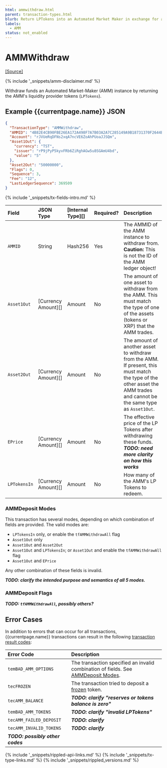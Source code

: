 ```yaml
---
html: ammwithdraw.html
parent: transaction-types.html
blurb: Return LPTokens into an Automated Market Maker in exchange for a share of the assets the pool holds.
labels:
  - AMM
status: not_enabled
---
```

# AMMWithdraw
[[Source]](https://github.com/gregtatcam/rippled/blob/amm-core-functionality/src/ripple/app/tx/impl/AMMWithdraw.cpp "Source")
<!-- TODO: Update source link to merged version when available -->

{% include '_snippets/amm-disclaimer.md' %}

Withdraw funds an Automated Market-Maker (AMM) instance by returning the AMM's liquidity provider tokens (`LPTokens`).

## Example {{currentpage.name}} JSON

```json
{
  "TransactionType": "AMMWithdraw",
  "AMMID": "4B82E4CB90FBE26EA172A498F7A7B03A2A7C285149A9B18731370F2644B96F7A",
  "Account": "rJVUeRqDFNs2xqA7ncVE6ZoAhPUoaJJSQm",
  "Asset1Out": {
    "currency": "TST",
    "issuer": "rP9jPyP5kyvFRb6ZiRghAGw5u8SGAmU4bd",
    "value": "5"
  },
  "Asset2Out": "50000000",
  "Flags": 0,
  "Sequence": 3,
  "Fee": "12",
  "LastLedgerSequence": 369509
}
```

{% include '_snippets/tx-fields-intro.md' %}

| Field        | JSON Type           | [Internal Type][] | Required? | Description |
|:-------------|:--------------------|:------------------|:----------|:------------|
| `AMMID`      | String              | Hash256           | Yes       | The AMMID of the AMM instance to withdraw from. **Caution:** This is not the ID of the AMM ledger object! |
| `Asset1Out`  | [Currency Amount][] | Amount            | No        | The amount of one asset to withdraw from the AMM. This must match the type of one of the assets (tokens or XRP) that the AMM trades. |
| `Asset2Out`  | [Currency Amount][] | Amount            | No        | The amount of another asset to withdraw from the AMM. If present, this must match the type of the other asset the AMM trades and cannot be the same type as `Asset1Out`. |
| `EPrice`     | [Currency Amount][] | Amount            | No        | The effective price of the LP Tokens after withdrawing these funds. ***TODO: need more clarity on how this works*** |
| `LPTokensIn` | [Currency Amount][] | Amount            | No        | How many of the AMM's LP Tokens to redeem. |


### AMMDeposit Modes

This transaction has several modes, depending on which combination of fields are provided. The valid modes are:

- `LPTokensIn` only, or enable the `tfAMMWithdrawAll` flag
- `Asset1Out` only
- `Asset1Out` and `Asset2Out`
- `Asset1Out` and `LPTokensIn`; or `Asset1Out` and enable the `tfAMMWithdrawAll` flag
- `Asset1Out` and `EPrice`

Any other combination of these fields is invalid.

***TODO: clarify the intended purpose and semantics of all 5 modes.***


### AMMDeposit Flags

***TODO: `tfAMMWithdrawAll`, possibly others?***

## Error Cases

In addition to errors that can occur for all transactions, {{currentpage.name}} transactions can result in the following [transaction result codes](transaction-results.html):

| Error Code           | Description                                  |
|:---------------------|:---------------------------------------------|
| `temBAD_AMM_OPTIONS` | The transaction specified an invalid combination of fields. See [AMMDeposit Modes](#ammdeposit-modes). |
| `tecFROZEN`          | The transaction tried to deposit a [frozen](freezes.html) token. |
| `tecAMM_BALANCE`     | ***TODO: clarify "reserves or tokens balance is zero"*** |
| `temBAD_AMM_TOKENS`  | ***TODO: clarify "invalid LPTokens"*** |
| `tecAMM_FAILED_DEPOSIT` | ***TODO: clarify*** |
| `tecAMM_INVALID_TOKENS` | ***TODO: clarify*** |
| ***TODO: possibly other codes*** | |

<!--{# common link defs #}-->
{% include '_snippets/rippled-api-links.md' %}
{% include '_snippets/tx-type-links.md' %}
{% include '_snippets/rippled_versions.md' %}
